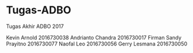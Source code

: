 # Tugas-ADBO
Tugas Akhir ADBO 2017

Kevin Arnold            2016730038
Andrianto Chandra       2016730017
Firman Sandy Prayitno   2016730077
Naofal Leo              2016730056
Gerry Lesmana           2016730050
